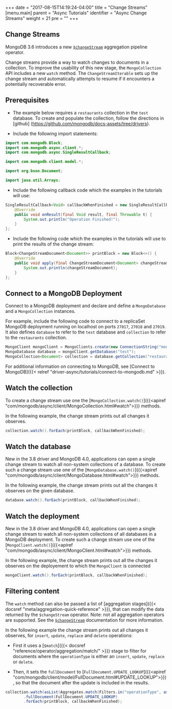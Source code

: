 +++
date = "2017-08-15T14:19:24-04:00"
title = "Change Streams"
[menu.main]
  parent = "Async Tutorials"
  identifier = "Async Change Streams"
  weight = 21
  pre = "<i class='fa'></i>"
+++

## Change Streams

MongoDB 3.6 introduces a new [`$changeStream`](http://dochub.mongodb.org/core/changestreams) aggregation pipeline
operator.

Change streams provide a way to watch changes to documents in a collection. To improve the usability of this new stage, the 
`MongoCollection` API includes a new `watch` method. The `ChangeStreamIterable` sets up the change stream and automatically attempts 
to resume if it encounters a potentially recoverable error.

## Prerequisites

- The example below requires a ``restaurants`` collection in the ``test`` database. To create and populate the collection, follow the directions in [github] (https://github.com/mongodb/docs-assets/tree/drivers).

- Include the following import statements:

```java
import com.mongodb.Block;
import com.mongodb.async.client.*;
import com.mongodb.async.SingleResultCallback;

import com.mongodb.client.model.*;

import org.bson.Document;

import java.util.Arrays;
```

- Include the following callback code which the examples in the tutorials will use:

```java
SingleResultCallback<Void> callbackWhenFinished = new SingleResultCallback<Void>() {
    @Override
    public void onResult(final Void result, final Throwable t) {
        System.out.println("Operation Finished!");
    }
};
```

- Include the following code which the examples in the tutorials will use to print the results of the change stream:

```java
Block<ChangeStreamDocument<Document>> printBlock = new Block<>() {
    @Override
    public void apply(final ChangeStreamDocument<Document> changeStreamDocument) {
        System.out.println(changeStreamDocument);
    }
};
```

## Connect to a MongoDB Deployment

Connect to a MongoDB deployment and declare and define a `MongoDatabase` and a `MongoCollection` instances.

For example, include the following code to connect to a replicaSet MongoDB deployment running on localhost on ports `27017`, `27018` and `27019`. 
It also defines `database` to refer to the `test` database and `collection` to refer to the `restaurants` collection.

```java
MongoClient mongoClient = MongoClients.create(new ConnectionString("mongodb://localhost:27017,localhost:27018,localhost:27019"));
MongoDatabase database = mongoClient.getDatabase("test");
MongoCollection<Document> collection = database.getCollection("restaurants");
```

For additional information on connecting to MongoDB, see [Connect to MongoDB]({{< relref "driver-async/tutorials/connect-to-mongodb.md" >}}).

## Watch the collection

To create a change stream use one the [`MongoCollection.watch()`]({{<apiref "com/mongodb/async/client/MongoCollection.html#watch">}}) 
methods.

In the following example, the change stream prints out all changes it observes.

```java
collection.watch().forEach(printBlock, callbackWhenFinished);
```

## Watch the database

New in the 3.8 driver and MongoDB 4.0, applications can open a single change stream to watch all non-system collections of a database. To
create such a change stream use one of the [`MongoDatabase.watch()`]({{<apiref "com/mongodb/async/client/MongoDatabase.html#watch">}}) 
methods.

In the following example, the change stream prints out all the changes it observes on the given database.

```java
database.watch().forEach(printBlock, callbackWhenFinished);
```

## Watch the deployment

New in the 3.8 driver and MongoDB 4.0, applications can open a single change stream to watch all non-system collections of all databases 
in a MongoDB deployment. To create such a change stream use one of the 
[`MongoClient.watch()`]({{<apiref "com/mongodb/async/client/MongoClient.html#watch">}}) methods.

In the following example, the change stream prints out all the changes it observes on the deployement to which the `MongoClient` is
connected

```java
mongoClient.watch().forEach(printBlock, callbackWhenFinished);
```

## Filtering content

The `watch` method can also be passed a list of [aggregation stages]({{< docsref "meta/aggregation-quick-reference" >}}), that can modify 
the data returned by the `$changeStream` operator. Note: not all aggregation operators are supported. See the 
[`$changeStream`](http://dochub.mongodb.org/core/changestreams) documentation for more information.

In the following example the change stream prints out all changes it observes, for `insert`, `update`, `replace` and `delete` operations:

- First it uses a [`$match`]({{< docsref "reference/operator/aggregation/match/" >}}) stage to filter for documents where the `operationType` 
is either an `insert`, `update`, `replace` or `delete`.

- Then, it sets the `fullDocument` to [`FullDocument.UPDATE_LOOKUP`]({{<apiref "com/mongodb/client/model/FullDocument.html#UPDATE_LOOKUP">}}),
so that the document after the update is included in the results.

```java
collection.watch(asList(Aggregates.match(Filters.in("operationType", asList("insert", "update", "replace", "delete")))))
        .fullDocument(FullDocument.UPDATE_LOOKUP)
        .forEach(printBlock, callbackWhenFinished);
```
